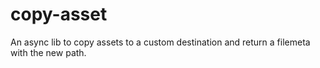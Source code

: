 # copy-asset
An async lib to copy assets to a custom destination and return a filemeta with the new path.
